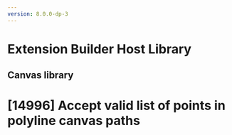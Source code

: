 ```yaml
---
version: 8.0.0-dp-3
---
```

# Extension Builder Host Library
## Canvas library

# [14996] Accept valid list of points in polyline canvas paths
